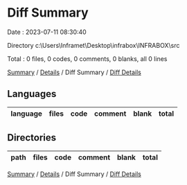 # Diff Summary

Date : 2023-07-11 08:30:40

Directory c:\\Users\\Inframet\\Desktop\\infrabox\\INFRABOX\\src

Total : 0 files, 0 codes, 0 comments, 0 blanks, all 0 lines

[Summary](results.md) / [Details](details.md) / Diff Summary / [Diff Details](diff-details.md)

## Languages

| language | files | code | comment | blank | total |
| :------- | ----: | ---: | ------: | ----: | ----: |

## Directories

| path | files | code | comment | blank | total |
| :--- | ----: | ---: | ------: | ----: | ----: |

[Summary](results.md) / [Details](details.md) / Diff Summary / [Diff Details](diff-details.md)
